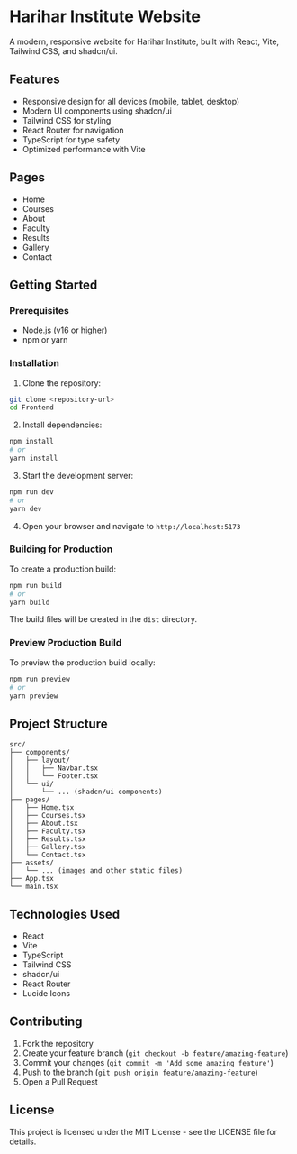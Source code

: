 # Harihar Institute Website

A modern, responsive website for Harihar Institute, built with React, Vite, Tailwind CSS, and shadcn/ui.

## Features

- Responsive design for all devices (mobile, tablet, desktop)
- Modern UI components using shadcn/ui
- Tailwind CSS for styling
- React Router for navigation
- TypeScript for type safety
- Optimized performance with Vite

## Pages

- Home
- Courses
- About
- Faculty
- Results
- Gallery
- Contact

## Getting Started

### Prerequisites

- Node.js (v16 or higher)
- npm or yarn

### Installation

1. Clone the repository:
```bash
git clone <repository-url>
cd Frontend
```

2. Install dependencies:
```bash
npm install
# or
yarn install
```

3. Start the development server:
```bash
npm run dev
# or
yarn dev
```

4. Open your browser and navigate to `http://localhost:5173`

### Building for Production

To create a production build:

```bash
npm run build
# or
yarn build
```

The build files will be created in the `dist` directory.

### Preview Production Build

To preview the production build locally:

```bash
npm run preview
# or
yarn preview
```

## Project Structure

```
src/
├── components/
│   ├── layout/
│   │   ├── Navbar.tsx
│   │   └── Footer.tsx
│   └── ui/
│       └── ... (shadcn/ui components)
├── pages/
│   ├── Home.tsx
│   ├── Courses.tsx
│   ├── About.tsx
│   ├── Faculty.tsx
│   ├── Results.tsx
│   ├── Gallery.tsx
│   └── Contact.tsx
├── assets/
│   └── ... (images and other static files)
├── App.tsx
└── main.tsx
```

## Technologies Used

- React
- Vite
- TypeScript
- Tailwind CSS
- shadcn/ui
- React Router
- Lucide Icons

## Contributing

1. Fork the repository
2. Create your feature branch (`git checkout -b feature/amazing-feature`)
3. Commit your changes (`git commit -m 'Add some amazing feature'`)
4. Push to the branch (`git push origin feature/amazing-feature`)
5. Open a Pull Request

## License

This project is licensed under the MIT License - see the LICENSE file for details.
